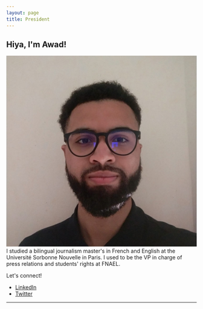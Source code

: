 ```yaml
---
layout: page
title: President
---
```



<h2>Hiya, I'm Awad!</h2>
<p><span class="image right"><img src="assets/images/awad.jpeg" alt="" /></span> I studied a bilingual journalism master's in French and English at the Université Sorbonne Nouvelle in Paris. I used to be the VP in charge of press relations and students' rights at FNAEL.</p>
	

<p>Let's connect!</p>
<ul class="icons">
  				<li><a href="http://linkedin.com/in/awad-daniel-212374199" class="icon fa-linkedin"><span class="label">LinkedIn</span></a></li>
					<li><a href="http://twitter.com/Awad_ILLSA" class="icon fa-twitter"><span class="label">Twitter</span></a></li>
				</ul>
<hr class="major" />


